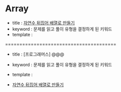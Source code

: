 # Array

- title : [자연수 뒤집어 배열로 만들기]()
- keyword : 문제를 읽고 풀이 유형을 결정하게 된 키워드
- template :

=======================================
- title : [프로그래머스] @@@
- keyword : 문제를 읽고 풀이 유형을 결정하게 된 키워드
- template :


- [자연수 뒤집어 배열로 만들기](https://programmers.co.kr/learn/courses/30/lessons/12932)
